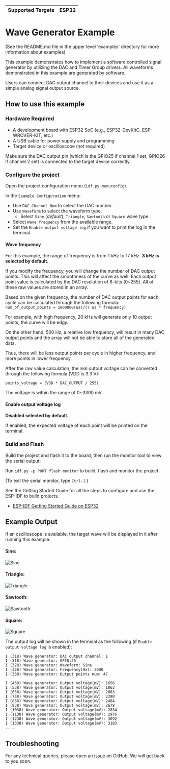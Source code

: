 | Supported Targets | ESP32 |
| ----------------- | ----- |

# Wave Generator Example

(See the README.md file in the upper level 'examples' directory for more information about examples)

This example demonstrates how to implement a software controlled signal generator by utilizing the DAC and Timer Group drivers. All waveforms demonstrated in this example are generated by software.

Users can connect DAC output channel to their devices and use it as a simple analog signal output source.

## How to use this example

### Hardware Required

* A development board with ESP32 SoC (e.g., ESP32-DevKitC, ESP-WROVER-KIT, etc.)
* A USB cable for power supply and programming
* Target device or oscilloscope (not required)

Make sure the DAC output pin (which is the GPIO25 if channel 1 set, GPIO26 if channel 2 set) is connected to the target device correctly.

### Configure the project

Open the project configuration menu (`idf.py menuconfig`). 

In the `Example Configuration` menu:

* Use `DAC Channel Num` to select the DAC number.
* Use `Waveform` to select the waveform type.
    * Select `Sine` (*default*), `Triangle`, `Sawtooth` or `Square` wave type.
* Select `Wave frequency` from the available range.
* Set the `Enable output voltage log` if you want to print the log in the terminal.

#### Wave frequency

For this example, the range of frequency is from 1 kHz to 17 kHz. **3 kHz is selected by default.**

If you modify the frequency, you will change the number of DAC output points. This will affect the smoothness of the curve as well.
Each output point value is calculated by the DAC resolution of 8-bits (0~255). All of these raw values are stored in an array.

Based on the given frequency, the number of DAC output points for each cycle can be calculated through the following formula:
```num_of_output_points = 1000000(us)/(7 us * frequency)```

For example, with high frequency, 20 kHz will generate only 10 output points; the curve will be edgy.

On the other hand, 500 Hz, a relative low frequency, will result in many DAC output points and the array will not be able to store all of the generated data.

Thus, there will be less output points per cycle in higher frequency, and more points in lower frequency.

After the raw value calculation, the real output voltage can be converted through the following formula (VDD is 3.3 V):

```points_voltage = (VDD * DAC_OUTPUT / 255)```

The voltage is within the range of 0~3300 mV.

#### Enable output voltage log

**Disabled selected by default.**

If enabled, the expected voltage of each point will be printed on the terminal.

### Build and Flash

Build the project and flash it to the board, then run the monitor tool to view the serial output:

Run `idf.py -p PORT flash monitor` to build, flash and monitor the project.

(To exit the serial monitor, type ``Ctrl-]``.)

See the Getting Started Guide for all the steps to configure and use the ESP-IDF to build projects.

* [ESP-IDF Getting Started Guide on ESP32](https://docs.espressif.com/projects/esp-idf/en/latest/esp32/get-started/index.html)

## Example Output

If an oscilloscope is available, the target wave will be displayed in it after running this example.

#### Sine:
![Sine](image/sine.png)
#### Triangle:
![Triangle](image/triangle.png)
#### Sawtooth:
![Sawtooth](image/sawtooth.png)
#### Square:
![Square](image/square.png)

The output log will be shown in the terminal as the following (if `Enable output voltage log` is enabled):

```
I (318) Wave generator: DAC output channel: 1
I (318) Wave generator: GPIO:25
I (328) Wave generator: Waveform: Sine
I (328) Wave generator: Frequency(Hz): 3000
I (338) Wave generator: Output points num: 47

I (438) Wave generator: Output voltage(mV): 1656
I (538) Wave generator: Output voltage(mV): 1863
I (638) Wave generator: Output voltage(mV): 2083
I (738) Wave generator: Output voltage(mV): 2290
I (838) Wave generator: Output voltage(mV): 2484
I (938) Wave generator: Output voltage(mV): 2678
I (1038) Wave generator: Output voltage(mV): 2834
I (1138) Wave generator: Output voltage(mV): 2976
I (1238) Wave generator: Output voltage(mV): 3092
I (1338) Wave generator: Output voltage(mV): 3183
....

```

## Troubleshooting

For any technical queries, please open an [issue](https://github.com/espressif/esp-idf/issues) on GitHub. We will get back to you soon.

